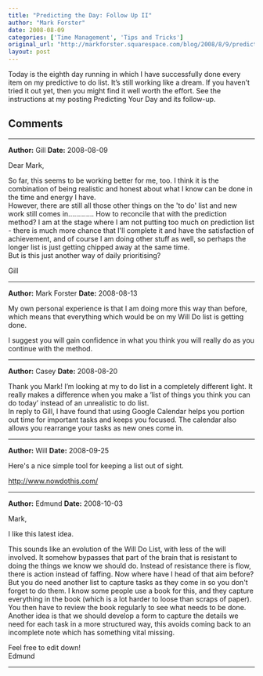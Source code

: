 ```yaml
---
title: "Predicting the Day: Follow Up II"
author: "Mark Forster"
date: 2008-08-09
categories: ['Time Management', 'Tips and Tricks']
original_url: "http://markforster.squarespace.com/blog/2008/8/9/predicting-the-day-follow-up-ii.html"
layout: post
---
```


Today is the eighth day running in which I have successfully done every item on my predictive to do list. It’s still working like a dream. If you haven’t tried it out yet, then you might find it well worth the effort. See the instructions at my posting Predicting Your Day and its follow-up.


## Comments

---

**Author:** Gill
**Date:** 2008-08-09

Dear Mark,  
  
So far, this seems to be working better for me, too. I think it is the combination of being realistic and honest about what I know can be done in the time and energy I have.  
However, there are still all those other things on the 'to do' list and new work still comes in............. How to reconcile that with the prediction method? I am at the stage where I am not putting too much on prediction list - there is much more chance that I'll complete it and have the satisfaction of achievement, and of course I am doing other stuff as well, so perhaps the longer list is just getting chipped away at the same time.  
But is this just another way of daily prioritising?  
  
Gill

---

**Author:** Mark Forster
**Date:** 2008-08-13

My own personal experience is that I am doing more this way than before, which means that everything which would be on my Will Do list is getting done.  
  
I suggest you will gain confidence in what you think you will really do as you continue with the method.

---

**Author:** Casey
**Date:** 2008-08-20

Thank you Mark! I’m looking at my to do list in a completely different light. It really makes a difference when you make a ‘list of things you think you can do today’ instead of an unrealistic to do list.   
In reply to Gill, I have found that using Google Calendar helps you portion out time for important tasks and keeps you focused. The calendar also allows you rearrange your tasks as new ones come in.

---

**Author:** Will
**Date:** 2008-09-25

Here's a nice simple tool for keeping a list out of sight.  
  
<http://www.nowdothis.com/>

---

**Author:** Edmund
**Date:** 2008-10-03

Mark,  
  
I like this latest idea.  
  
This sounds like an evolution of the Will Do List, with less of the will involved. It somehow bypasses that part of the brain that is resistant to doing the things we know we should do. Instead of resistance there is flow, there is action instead of faffing. Now where have I head of that aim before?  
But you do need another list to capture tasks as they come in so you don't forget to do them. I know some people use a book for this, and they capture everything in the book (which is a lot harder to loose than scraps of paper). You then have to review the book regularly to see what needs to be done.  
Another idea is that we should develop a form to capture the details we need for each task in a more structured way, this avoids coming back to an incomplete note which has something vital missing.  
  
Feel free to edit down!  
Edmund

---
